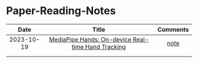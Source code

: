 # Paper-Reading-Notes

|Date|Title|Comments|
|:-:|:-:|:-:|
|2023-10-19|[MediaPipe Hands: On-device Real-time Hand Tracking](https://arxiv.org/abs/2006.10214)|[note](https://github.com/yiyangd/Paper-Reading-Notes/blob/main/notes/Mediapipe_Hands.md)|
|   |   |   |
|   |   |   |
